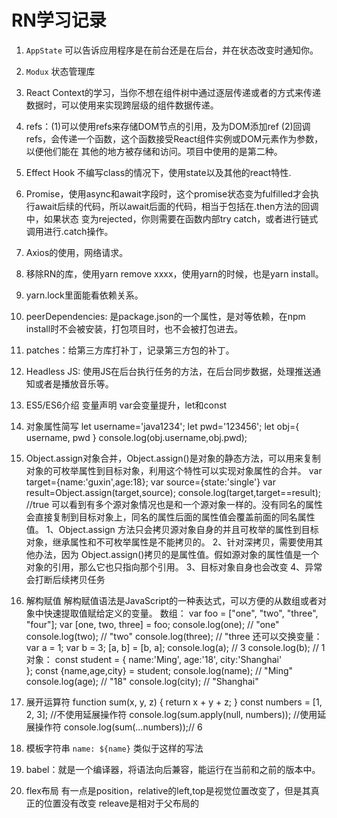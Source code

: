 # RN学习记录

1. `AppState` 可以告诉应用程序是在前台还是在后台，并在状态改变时通知你。
2. `Modux` 状态管理库
3. React Context的学习，当你不想在组件树中通过逐层传递或者的方式来传递数据时，可以使用来实现跨层级的组件数据传递。
4. refs：(1)可以使用refs来存储DOM节点的引用，及为DOM添加ref     (2)回调refs，会传递一个函数，这个函数接受React组件实例或DOM元素作为参数，以便他们能在
   其他的地方被存储和访问。项目中使用的是第二种。
5. Effect Hook 不编写class的情况下，使用state以及其他的react特性.
6. Promise，使用async和await字段时，这个promise状态变为fulfilled才会执行await后续的代码，所以await后面的代码，相当于包括在.then方法的回调中，如果状态
   变为rejected，你则需要在函数内部try catch，或者进行链式调用进行.catch操作。
7. Axios的使用，网络请求。 
8. 移除RN的库，使用yarn remove xxxx，使用yarn的时候，也是yarn install。
9. yarn.lock里面能看依赖关系。
10. peerDependencies: 是package.json的一个属性，是对等依赖，在npm install时不会被安装，打包项目时，也不会被打包进去。
11. patches：给第三方库打补丁，记录第三方包的补丁。
12. Headless JS: 使用JS在后台执行任务的方法，在后台同步数据，处理推送通知或者是播放音乐等。
13. ES5/ES6介绍
变量声明 var会变量提升，let和const
14. 对象属性简写 
    let username='java1234';
    let pwd='123456';
    let obj={
        username,
        pwd
    }
    console.log(obj.username,obj.pwd);

15. Object.assign对象合并，Object.assign()是对象的静态方法，可以用来复制对象的可枚举属性到目标对象，利用这个特性可以实现对象属性的合并。
    var target={name:'guxin',age:18};
    var source={state:'single'}
    var result=Object.assign(target,source);
    console.log(target,target==result); //true
    可以看到有多个源对象情况也是和一个源对象一样的。没有同名的属性会直接复制到目标对象上，同名的属性后面的属性值会覆盖前面的同名属性值。
    1、Object.assign 方法只会拷贝源对象自身的并且可枚举的属性到目标对象，继承属性和不可枚举属性是不能拷贝的。
    2、针对深拷贝，需要使用其他办法，因为 Object.assign()拷贝的是属性值。假如源对象的属性值是一个对象的引用，那么它也只指向那个引用。
    3、目标对象自身也会改变
    4、异常会打断后续拷贝任务

16. 解构赋值
    解构赋值语法是JavaScript的一种表达式，可以方便的从数组或者对象中快速提取值赋给定义的变量。
    数组：
    var foo = ["one", "two", "three", "four"];
    var [one, two, three] = foo;
    console.log(one); // "one"
    console.log(two); // "two"
    console.log(three); // "three
    还可以交换变量：
    var a = 1;
    var b = 3;
    [a, b] = [b, a];
    console.log(a); // 3
    console.log(b); // 1
    对象：
    const student = {
    name:'Ming',
    age:'18',
    city:'Shanghai'  
    };
    const {name,age,city} = student;
    console.log(name); // "Ming"
    console.log(age); // "18"
    console.log(city); // "Shanghai"

17. 展开运算符
    function sum(x, y, z) {
        return x + y + z;
    }
    const numbers = [1, 2, 3];
    //不使用延展操作符
    console.log(sum.apply(null, numbers));
    //使用延展操作符
    console.log(sum(...numbers));// 6


18. 模板字符串
    `name: ${name}` 类似于这样的写法

19. babel：就是一个编译器，将语法向后兼容，能运行在当前和之前的版本中。

20. flex布局
   有一点是position，relative的left,top是视觉位置改变了，但是其真正的位置没有改变
   releave是相对于父布局的  